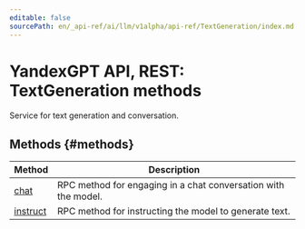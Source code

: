 ```yaml
---
editable: false
sourcePath: en/_api-ref/ai/llm/v1alpha/api-ref/TextGeneration/index.md
---
```


# YandexGPT API, REST: TextGeneration methods
Service for text generation and conversation.

## Methods {#methods}
Method | Description
--- | ---
[chat](chat.md) | RPC method for engaging in a chat conversation with the model.
[instruct](instruct.md) | RPC method for instructing the model to generate text.
